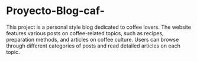 # Proyecto-Blog-caf-
This project is a personal style blog dedicated to coffee lovers. The website features various posts on coffee-related topics, such as recipes, preparation methods, and articles on coffee culture. Users can browse through different categories of posts and read detailed articles on each topic.
